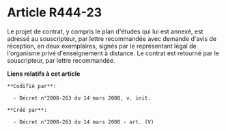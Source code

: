 # Article R444-23

Le projet de contrat, y compris le plan d'études qui lui est annexé, est adressé au souscripteur, par lettre recommandée avec
demande d'avis de réception, en deux exemplaires, signés par le représentant légal de l'organisme privé d'enseignement à
distance. Le contrat est retourné par le souscripteur, par lettre recommandée.

**Liens relatifs à cet article**

	**Codifié par**:

	  - Décret n°2008-263 du 14 mars 2008, v. init.

	**Créé par**:

	  - Décret n°2008-263 du 14 mars 2008 - art. (V)
